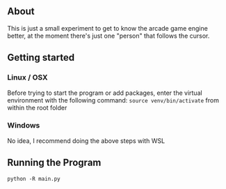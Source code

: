## About
This is just a small experiment to get to know the arcade game engine better, at the moment there's just one "person" that follows the cursor.

## Getting started
### Linux / OSX
Before trying to start the program or add packages, enter the virtual environment with the following command: `source venv/bin/activate` from within the root folder

### Windows
No idea, I recommend doing the above steps with WSL

## Running the Program
`python -R main.py`